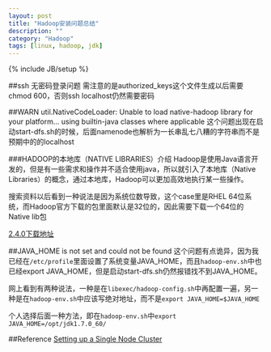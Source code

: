 ```yaml
---
layout: post
title: "Hadoop安装问题总结"
description: ""
category: "Hadoop"
tags: [linux, hadoop, jdk]
---
```

{% include JB/setup %}

##ssh 无密码登录问题
  需注意的是authorized_keys这个文件生成以后需要chmod 600，否则ssh localhost仍然需要密码
  
##WARN util.NativeCodeLoader: Unable to load native-hadoop library for your platform... using builtin-java classes where applicable
  这个问题出现在启动start-dfs.sh的时候，后面namenode也解析为一长串乱七八糟的字符串而不是预期中的的localhost
  
  ###HADOOP的本地库（NATIVE LIBRARIES）介绍
  Hadoop是使用Java语言开发的，但是有一些需求和操作并不适合使用java，所以就引入了本地库（Native Libraries）的概念，通过本地库，Hadoop可以更加高效地执行某一些操作。

<!-- more -->  

  搜索资料以后看到一种说法是因为系统位数导致，这个case里是RHEL 64位系统，而Hadoop官方下载的包里面默认是32位的，因此需要下载一个64位的Native lib包
  
  [2.4.0下载地址](http://dl.bintray.com/sequenceiq/sequenceiq-bin/hadoop-native-64-2.4.0.tar)
  
##JAVA_HOME is not set and could not be found
  这个问题有点诡异，因为我已经在`/etc/profile`里面设置了系统变量JAVA_HOME，而且`hadoop-env.sh`中也已经export JAVA_HOME，但是启动start-dfs.sh仍然报错找不到JAVA_HOME。
  
  网上看到有两种说法，一种是在`libexec/hadoop-config.sh`中再配置一遍，另一种是在`hadoop-env.sh`中应该写绝对地址，而不是`export JAVA_HOME=$JAVA_HOME`
  
  个人选择后面一种方法，即在`hadoop-env.sh`中`export JAVA_HOME=/opt/jdk1.7.0_60/`


##Reference
[Setting up a Single Node Cluster](http://hadoop.apache.org/docs/r2.4.1/hadoop-project-dist/hadoop-common/SingleCluster.html)
  
